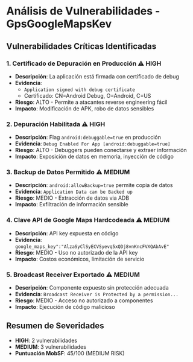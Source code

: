 # Análisis de Vulnerabilidades - GpsGoogleMapsKev

## Vulnerabilidades Críticas Identificadas

### 1. **Certificado de Depuración en Producción** ⚠️ HIGH
- **Descripción**: La aplicación está firmada con certificado de debug
- **Evidencia**: 
  - `Application signed with debug certificate`
  - Certificado: CN=Android Debug, O=Android, C=US
- **Riesgo**: ALTO - Permite a atacantes reverse engineering fácil
- **Impacto**: Modificación de APK, robo de datos sensibles

### 2. **Depuración Habilitada** ⚠️ HIGH  
- **Descripción**: Flag `android:debuggable=true` en producción
- **Evidencia**: `Debug Enabled For App [android:debuggable=true]`
- **Riesgo**: ALTO - Debuggers pueden conectarse y extraer información
- **Impacto**: Exposición de datos en memoria, inyección de código

### 3. **Backup de Datos Permitido** ⚠️ MEDIUM
- **Descripción**: `android:allowBackup=true` permite copia de datos
- **Evidencia**: `Application Data can be Backed up`
- **Riesgo**: MEDIO - Extracción de datos via ADB
- **Impacto**: Exfiltración de información sensible

### 4. **Clave API de Google Maps Hardcodeada** ⚠️ MEDIUM
- **Descripción**: API key expuesta en código
- **Evidencia**: `google_maps_key":"AlzaSyClSyECVSyevq5xQDj8vnKncFVXQAbAvE"`
- **Riesgo**: MEDIO - Uso no autorizado de la API key
- **Impacto**: Costos económicos, limitación de servicio

### 5. **Broadcast Receiver Exportado** ⚠️ MEDIUM
- **Descripción**: Componente expuesto sin protección adecuada
- **Evidencia**: `Broadcast Receiver is Protected by a permission...`
- **Riesgo**: MEDIO - Acceso no autorizado a componentes
- **Impacto**: Ejecución de código malicioso

## Resumen de Severidades
- **HIGH**: 2 vulnerabilidades
- **MEDIUM**: 3 vulnerabilidades  
- **Puntuación MobSF**: 45/100 (MEDIUM RISK)
